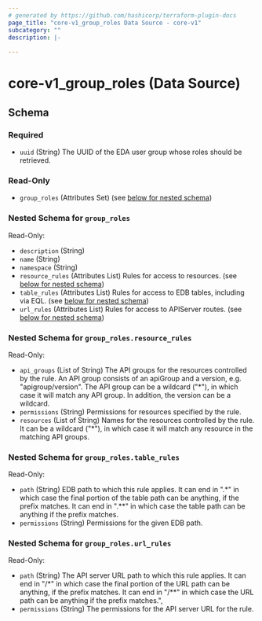 ```yaml
---
# generated by https://github.com/hashicorp/terraform-plugin-docs
page_title: "core-v1_group_roles Data Source - core-v1"
subcategory: ""
description: |-
  
---
```


# core-v1_group_roles (Data Source)





<!-- schema generated by tfplugindocs -->
## Schema

### Required

- `uuid` (String) The UUID of the EDA user group whose roles should be retrieved.

### Read-Only

- `group_roles` (Attributes Set) (see [below for nested schema](#nestedatt--group_roles))

<a id="nestedatt--group_roles"></a>
### Nested Schema for `group_roles`

Read-Only:

- `description` (String)
- `name` (String)
- `namespace` (String)
- `resource_rules` (Attributes List) Rules for access to resources. (see [below for nested schema](#nestedatt--group_roles--resource_rules))
- `table_rules` (Attributes List) Rules for access to EDB tables, including via EQL. (see [below for nested schema](#nestedatt--group_roles--table_rules))
- `url_rules` (Attributes List) Rules for access to APIServer routes. (see [below for nested schema](#nestedatt--group_roles--url_rules))

<a id="nestedatt--group_roles--resource_rules"></a>
### Nested Schema for `group_roles.resource_rules`

Read-Only:

- `api_groups` (List of String) The API groups for the resources controlled by the rule.
An API group consists of an apiGroup and a version, e.g. "apigroup/version".
The API group can be a wildcard ("*"), in which case it will match any API group.
In addition, the version can be a wildcard.
- `permissions` (String) Permissions for resources specified by the rule.
- `resources` (List of String) Names for the resources controlled by the rule.
It can be a wildcard ("*"), in which case it will match any resource
in the matching API groups.


<a id="nestedatt--group_roles--table_rules"></a>
### Nested Schema for `group_roles.table_rules`

Read-Only:

- `path` (String) EDB path to which this rule applies. It can end in ".*"
in which case the final portion of the table path can be anything, if the
prefix matches. It can end in ".**" in which case the table path can be
anything if the prefix matches.
- `permissions` (String) Permissions for the given EDB path.


<a id="nestedatt--group_roles--url_rules"></a>
### Nested Schema for `group_roles.url_rules`

Read-Only:

- `path` (String) The API server URL path to which this rule applies. It can end in "/*"
in which case the final portion of the URL path can be anything, if the
prefix matches. It can end in "/**" in which case the URL path can be
anything if the prefix matches.",
- `permissions` (String) The permissions for the API server URL for the rule.
